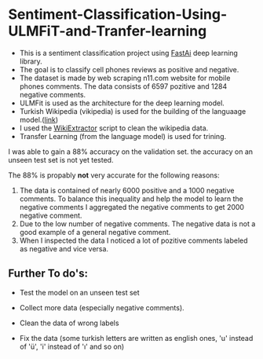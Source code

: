 # Sentiment-Classification-Using-ULMFiT-and-Tranfer-learning

* This is a sentiment classification project using [FastAi](https://github.com/fastai/fastai) deep learning library.
* The goal is to classify cell phones reviews as positive and negative.
* The dataset is made by web scraping n11.com website for mobile phones comments. The data consists of 6597 pozitive and 1284 negative comments.
* ULMFit is used as the architecture for the deep learning model. 
* Turkish Wikipedia (vikipedia)  is used for the building of the languaage model.([link](https://dumps.wikimedia.org))
* I used the [WikiExtractor](https://github.com/attardi/wikiextractor) script to clean the wikipedia data.
* Transfer Learning (from the language model) is used for trining.

I was able to gain a 88% accuracy on the validation set. the accuracy on an unseen test set is not yet tested.

The 88% is propably **not** very accurate for the following reasons: 

1. The data is contained of nearly 6000 positive and a 1000 negative comments. To balance this inequality and help the model to learn the negative comments I aggregated the negative comments to get 2000 negative comment. 
2. Due to the low number of negative comments. The negative data is not a good example of a general negative comment. 
3. When I inspected the data I noticed a lot of pozitive comments labeled as negative and vice versa. 

## Further To do's:
* Test the model on an unseen test set
* Collect more data (especially negative comments).
* Clean the data of wrong labels

* Fix the data (some turkish letters are written as english ones, 'u' instead of 'ü', 'i' instead of 'ı' and so on)



